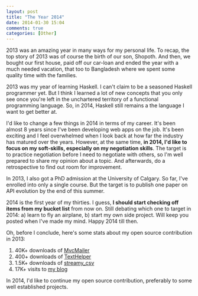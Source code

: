 ```yaml
---
layout: post
title: "The Year 2014"
date: 2014-01-30 15:04
comments: true
categories: [Other]
---
```


2013 was an amazing year in many ways for my personal life. To recap, the top story of 2013 was of course the birth of our son, Shopoth. And then, we bought our first house, paid off our car-loan and ended the year with a much needed vacation, that too to Bangladesh where we spent some quality time with the families.

2013 was my year of learning Haskell. I can't claim to be a seasoned Haskell programmer yet. But I think I learned a lot of new concepts that you only see once you're left in the unchartered territory of a functional programming language. So, in 2014, Haskell still remains a the language I want to get better at.

I'd like to change a few things in 2014 in terms of my career. It's been almost 8 years since I've been developing web apps on the job. It's been exciting and I feel overwhelmed when I look back at how far the industry has matured over the years. However, at the same time, __in 2014, I'd like to focus on my soft-skills, especially on my negotiation skills__. The target is to practice negotiation before I need to negotiate with others, so I'm well prepared to share my opinion about a topic. And afterwards, do a retrospective to find out room for improvement.

In 2013, I also got a PhD admission at the University of Calgary. So far, I've enrolled into only a single course. But the target is to publish one paper on API evolution by the end of this summer.

2014 is the first year of my thirties. I guess, __I should start checking off items from my bucket list__ from now on. Still debating which one to target in 2014: a) learn to fly an airplane, b) start my own side project. Will keep you posted when I've made my mind. Happy 2014 till then.

Oh, before I conclude, here's some stats about my open source contribution in 2013:

1. 40K+ downloads of [MvcMailer](http://www.nuget.org/packages/MvcMailer)
2. 400+ downloads of [TextHelper](http://www.nuget.org/packages/TextHelper)
3. 1.5K+ downloads of [streamy_csv](http://rubygems.org/gems/streamy_csv)
4. 17K+ visits to [my blog](/blog)

In 2014, I'd like to continue my open source contribution, preferably to some well established projects.